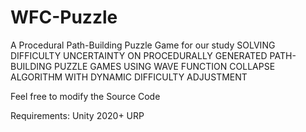 # WFC-Puzzle
A Procedural Path-Building Puzzle Game for our study SOLVING DIFFICULTY UNCERTAINTY ON PROCEDURALLY GENERATED PATH-BUILDING PUZZLE GAMES USING WAVE FUNCTION COLLAPSE ALGORITHM WITH DYNAMIC DIFFICULTY ADJUSTMENT

Feel free to modify the Source Code

Requirements:
Unity 2020+
URP

